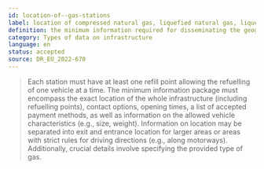 ```yaml
---
id: location-of--gas-stations
label: location of compressed natural gas, liquefied natural gas, liquefied petroleum gas stations
definition: the minimum information required for disseminating the geographic location of compressed natural gas, liquefied natural gas, and liquefied petroleum gas stations.
category: Types of data on infrastructure
language: en
status: accepted
source: DR_EU_2022-670
---
```


>Each station must have at least one refill point allowing the refuelling of one vehicle at a time. The minimum information package must encompass the exact location of the whole infrastructure (including refuelling points), contact options, opening times, a list of accepted payment methods, as well as information on the allowed vehicle characteristics (e.g., size, weight).  Information on location may be separated into exit and entrance location for larger areas or areas with strict rules for driving directions (e.g., along motorways). Additionally, crucial details involve specifying the provided type of gas.

